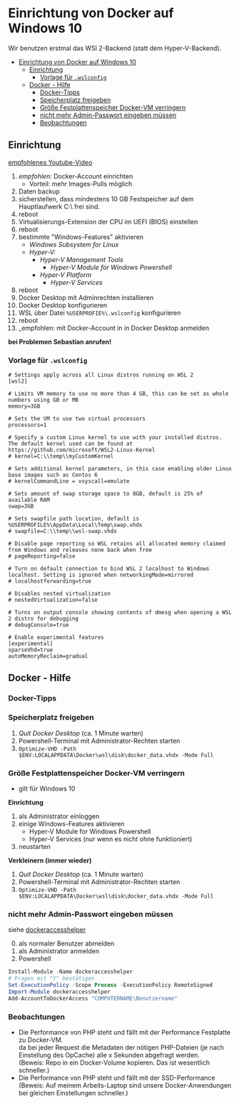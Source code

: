 # Einrichtung von Docker auf Windows 10

Wir benutzen erstmal das WSl 2-Backend (statt dem Hyper-V-Backend).

- [Einrichtung von Docker auf Windows 10](#einrichtung-von-docker-auf-windows-10)
	- [Einrichtung](#einrichtung)
		- [Vorlage für `.wslconfig`](#vorlage-für-wslconfig)
	- [Docker - Hilfe](#docker---hilfe)
		- [Docker-Tipps](#docker-tipps)
		- [Speicherplatz freigeben](#speicherplatz-freigeben)
		- [Größe Festplattenspeicher Docker-VM verringern](#größe-festplattenspeicher-docker-vm-verringern)
		- [nicht mehr Admin-Passwort eingeben müssen](#nicht-mehr-admin-passwort-eingeben-müssen)
		- [Beobachtungen](#beobachtungen)

## Einrichtung

[empfohlenes Youtube-Video](https://www.youtube.com/watch?v=rATNU0Fr8zs)

1. _empfohlen:_ Docker-Account einrichten
   - Vorteil: mehr Images-Pulls möglich
2. Daten backup
3. sicherstellen, dass mindestens 10 GB Festspeicher auf dem Hauptlaufwerk C:\ frei sind.
4. reboot
5. Virtualisierungs-Extension der CPU im UEFI (BIOS) einstellen
6. reboot
7. bestimmte "Windows-Features" aktivieren
    - _Windows Subsystem for Linux_
    - _Hyper-V:_
      - _Hyper-V Management Tools_
        - _Hyper-V Module for Windows Powershell_
      - _Hyper-V Platform_
        - _Hyper-V Services_
8. reboot
9.  Docker Desktop mit Adminrechten installieren
10. Docker Desktop konfigurieren
11. WSL über Datei `%USERPROFIE%\.wslconfig` konfigurieren
12. reboot
13. _empfohlen: mit Docker-Account in in Docker Desktop anmelden

**bei Problemen Sebastian anrufen!**

### Vorlage für `.wslconfig`

```
# Settings apply across all Linux distros running on WSL 2
[wsl2]

# Limits VM memory to use no more than 4 GB, this can be set as whole numbers using GB or MB
memory=3GB

# Sets the VM to use two virtual processors
processors=1

# Specify a custom Linux kernel to use with your installed distros. The default kernel used can be found at https://github.com/microsoft/WSL2-Linux-Kernel
# kernel=C:\\temp\\myCustomKernel

# Sets additional kernel parameters, in this case enabling older Linux base images such as Centos 6
# kernelCommandLine = vsyscall=emulate

# Sets amount of swap storage space to 8GB, default is 25% of available RAM
swap=3GB

# Sets swapfile path location, default is %USERPROFILE%\AppData\Local\Temp\swap.vhdx
# swapfile=C:\\temp\\wsl-swap.vhdx

# Disable page reporting so WSL retains all allocated memory claimed from Windows and releases none back when free
# pageReporting=false

# Turn on default connection to bind WSL 2 localhost to Windows localhost. Setting is ignored when networkingMode=mirrored
# localhostforwarding=true

# Disables nested virtualization
# nestedVirtualization=false

# Turns on output console showing contents of dmesg when opening a WSL 2 distro for debugging
# debugConsole=true

# Enable experimental features
[experimental]
sparseVhd=true
autoMemoryReclaim=gradual
```

## Docker - Hilfe

### Docker-Tipps

### Speicherplatz freigeben
1. _Quit Docker Desktop_ (ca. 1 Minute warten)
2. Powershell-Terminal mit Administrator-Rechten starten
4. `Optimize-VHD -Path $ENV:LOCALAPPDATA\Docker\wsl\disk\docker_data.vhdx -Mode Full`

### Größe Festplattenspeicher Docker-VM verringern
- gilt für Windows 10

**Einrichtung**
1. als Administrator einloggen
1. einige Windows-Features aktivieren
    - Hyper-V Module for Windows Powershell
    - Hyper-V Services (nur wenn es nicht ohne funktioniert)
2. neustarten

**Verkleinern (immer wieder)**
1. _Quit Docker Desktop_ (ca. 1 Minute warten)
2. Powershell-Terminal mit Administrator-Rechten starten
4. `Optimize-VHD -Path $ENV:LOCALAPPDATA\Docker\wsl\disk\docker_data.vhdx -Mode Full`

### nicht mehr Admin-Passwort eingeben müssen

siehe [dockeraccesshelper](https://github.com/tfenster/dockeraccesshelper)

0. als normaler Benutzer abmelden
1. als Administrator anmelden
2. Powershell
```powershell
Install-Module -Name dockeraccesshelper
# Fragen mit "Y" bestätigen
Set-ExecutionPolicy -Scope Process -ExecutionPolicy RemoteSigned
Import-Module dockeraccesshelper
Add-AccountToDockerAccess "COMPUTERNAME\Benutzername"
```

### Beobachtungen
- Die Performance von PHP steht und fällt mit der Performance Festplatte zu Docker-VM.<br>
da bei jeder Request die Metadaten der nötigen PHP-Dateien (je nach Einstellung des OpCache)
alle x Sekunden abgefragt werden.<br>
(Beweis: Repo in ein Docker-Volume kopieren. Das ist wesentlich schneller.)
- Die Performance von PHP steht und fällt mit der SSD-Performance<br>
(Beweis: Auf meinem Arbeits-Laptop sind unsere Docker-Anwendungen bei gleichen Einstellungen schneller.)
